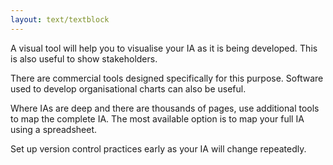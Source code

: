 ```yaml
---
layout: text/textblock
---
```


A visual tool will help you to visualise your IA as it is being developed.  This is also useful to show stakeholders.  

There are commercial tools designed specifically for this purpose. Software used to develop organisational charts can also be useful.

Where IAs are deep and there are thousands of pages, use additional tools to map the complete IA.  The most available option is to map your full IA using a spreadsheet.

Set up version control practices early as your IA will change repeatedly.